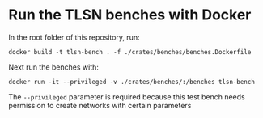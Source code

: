 # Run the TLSN benches with Docker

In the root folder of this repository, run:
```
docker build -t tlsn-bench . -f ./crates/benches/benches.Dockerfile
```

Next run the benches with:
```
docker run -it --privileged -v ./crates/benches/:/benches tlsn-bench
```
The `--privileged` parameter is required because this test bench needs permission to create networks with certain parameters